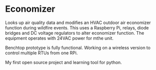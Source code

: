 # Economizer
Looks up air quality data and modifies an HVAC outdoor air economizer function during wildfire events.
This uses a Raspberry Pi, relays, diode bridges and DC voltage regulators to alter economizer function. The equipment operates with 24VAC power for mthe unit.

Benchtop prototype is fully functional. Working on a wireless version to control multiple RTUs from one RPi.

My first open source project and learning tool for python.
